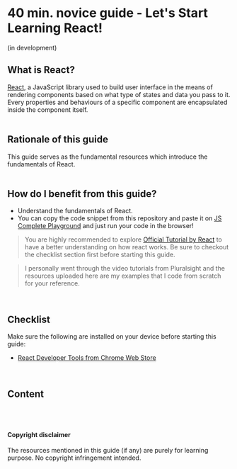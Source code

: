 # 40 min. novice guide - Let's Start Learning React!
(in development)

## What is React?
[React](https://reactjs.org/), a JavaScript library used to build user interface in the means of rendering components based on what type of states and data you pass to it. Every properties and behaviours of a specific component are encapsulated inside the component itself.
<br>
<br>

## Rationale of this guide
This guide serves as the fundamental resources which introduce the fundamentals of React. 
<br>
<br>

## How do I benefit from this guide?
- Understand the fundamentals of React.
- You can copy the code snippet from this repository and paste it on [JS Complete Playground](https://jscomplete.com/repl/) and just run your code in the browser! 
> You are highly recommended to explore [Official Tutorial by React](https://reactjs.org/tutorial/tutorial.html) to have a better understanding on how react works. 
> Be sure to checkout the checklist section first before starting this guide.

> I personally went through the video tutorials from Pluralsight and the resources uploaded here are my examples that I code from scratch for your reference.
<br>

## Checklist
Make sure the following are installed on your device before starting this guide:
- [React Developer Tools from Chrome Web Store](https://chrome.google.com/webstore/detail/react-developer-tools/fmkadmapgofadopljbjfkapdkoienihi/related?hl=en)
<br>

## Content

<br>
<br>

#### Copyright disclaimer
The resources mentioned in this guide (if any) are purely for learning purpose. No copyright infringement intended.
